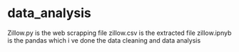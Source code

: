 # data_analysis

Zillow.py is the web scrapping file
zillow.csv is the extracted file
zillow.ipnyb is the pandas which i ve done the data cleaning and data analysis 
